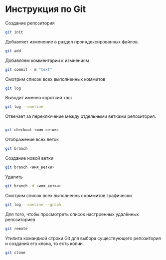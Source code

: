 # Инструкция по Git

Создание репозитория
```sh
git init
```
Добавляет изменение в раздел проиндексированных файлов.
```sh
git add
```
Добавляем комментарии к измнениям
```sh
git commit - m "text"
```
Смотрим список всех выполненных коммитов
```sh
git log
```
Выводит именно короткий хэш
```sh
git log --oneline
```
Отвечает за переключение между отдельными ветками репозитория.
```sh

git checkout <имя ветки>
```
Отображение всех веток
```sh
git branch
```
Создание новой ветки
```sh
git branch <имя_ветки>
```
Удалить
```sh
git branch -d <имя_ветки>
```
Смотрим список всех выполненных коммитов графически
```sh
git log --oneline --graph
```
Для того, чтобы просмотреть список настроенных удалённых репозиториев
```sh
git remote
```
Утилита командной строки Git для выбора существующего репозитория и создания его клона, то есть копии
```sh
git clone
```